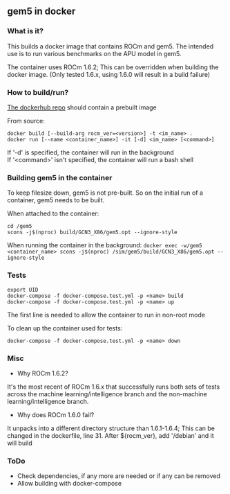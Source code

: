 ## gem5 in docker
### What is it?

This builds a docker image that contains ROCm and gem5. The intended use is to run various benchmarks on the APU model in gem5.

The container uses ROCm 1.6.2; This can be overridden when building the docker image. (Only tested 1.6.x, using 1.6.0 will result in a build failure)

### How to build/run?
[The dockerhub repo](https://cloud.docker.com/repository/registry-1.docker.io/kroarty/gem5) should contain a prebuilt image

From source:
```
docker build [--build-arg rocm_ver=<version>] -t <im_name> .
docker run [--name <container_name>] -it [-d] <im_name> [<command>]
```
If '-d' is specified, the container will run in the background \
If '\<command\>' isn't specified, the container will run a bash shell

### Building gem5 in the container

To keep filesize down, gem5 is not pre-built. So on the initial run of a container, gem5 needs to be built.

When attached to the container:
```
cd /gem5
scons -j$(nproc) build/GCN3_X86/gem5.opt --ignore-style
```
When running the container in the background:
`docker exec -w/gem5 <container_name> scons -j$(nproc) /sim/gem5/build/GCN3_X86/gem5.opt --ignore-style`

### Tests

```
export UID
docker-compose -f docker-compose.test.yml -p <name> build
docker-compose -f docker-compose.test.yml -p <name> up
```
The first line is needed to allow the container to run in non-root mode


To clean up the container used for tests:
```
docker-compose -f docker-compose.test.yml -p <name> down
```

### Misc

* Why ROCm 1.6.2?

It's the most recent of ROCm 1.6.x that successfully runs both sets of tests across the machine learning/intelligence branch and the non-machine learning/intelligence branch.
* Why does ROCm 1.6.0 fail?

It unpacks into a different directory structure than 1.6.1-1.6.4; This can be changed in the dockerfile, line 31. After ${rocm_ver}, add '/debian' and it will build

### ToDo
* Check dependencies, if any more are needed or if any can be removed
* Allow building with docker-compose
